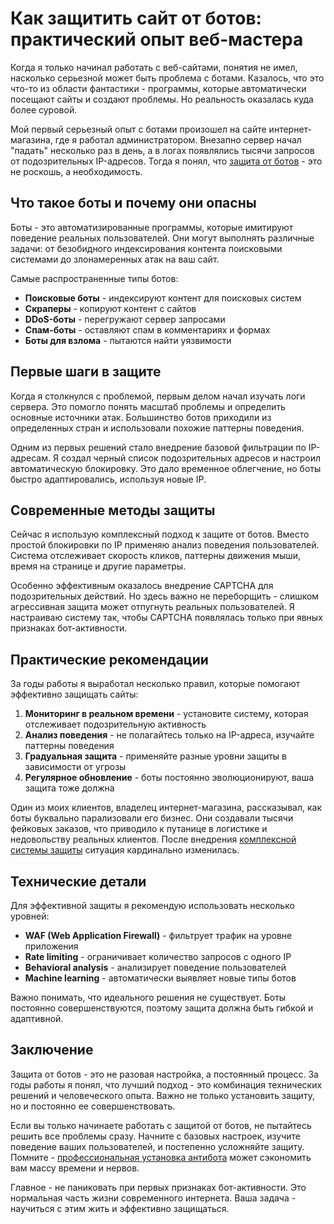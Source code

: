 # Как защитить сайт от ботов: практический опыт веб-мастера

Когда я только начинал работать с веб-сайтами, понятия не имел, насколько серьезной может быть проблема с ботами. Казалось, что это что-то из области фантастики - программы, которые автоматически посещают сайты и создают проблемы. Но реальность оказалась куда более суровой.

Мой первый серьезный опыт с ботами произошел на сайте интернет-магазина, где я работал администратором. Внезапно сервер начал "падать" несколько раз в день, а в логах появлялись тысячи запросов от подозрительных IP-адресов. Тогда я понял, что [защита от ботов](https://progaem.com/ustanovka-antibota-usluga-po-zashhite-ot-botov-vashih-sajtov-na-razlichnyh-cms-sistemah.html) - это не роскошь, а необходимость.

## Что такое боты и почему они опасны

Боты - это автоматизированные программы, которые имитируют поведение реальных пользователей. Они могут выполнять различные задачи: от безобидного индексирования контента поисковыми системами до злонамеренных атак на ваш сайт.

Самые распространенные типы ботов:

- **Поисковые боты** - индексируют контент для поисковых систем
- **Скраперы** - копируют контент с сайтов
- **DDoS-боты** - перегружают сервер запросами
- **Спам-боты** - оставляют спам в комментариях и формах
- **Боты для взлома** - пытаются найти уязвимости

## Первые шаги в защите

Когда я столкнулся с проблемой, первым делом начал изучать логи сервера. Это помогло понять масштаб проблемы и определить основные источники атак. Большинство ботов приходили из определенных стран и использовали похожие паттерны поведения.

Одним из первых решений стало внедрение базовой фильтрации по IP-адресам. Я создал черный список подозрительных адресов и настроил автоматическую блокировку. Это дало временное облегчение, но боты быстро адаптировались, используя новые IP.

## Современные методы защиты

Сейчас я использую комплексный подход к защите от ботов. Вместо простой блокировки по IP применяю анализ поведения пользователей. Система отслеживает скорость кликов, паттерны движения мыши, время на странице и другие параметры.

Особенно эффективным оказалось внедрение CAPTCHA для подозрительных действий. Но здесь важно не переборщить - слишком агрессивная защита может отпугнуть реальных пользователей. Я настраиваю систему так, чтобы CAPTCHA появлялась только при явных признаках бот-активности.

## Практические рекомендации

За годы работы я выработал несколько правил, которые помогают эффективно защищать сайты:

1. **Мониторинг в реальном времени** - установите систему, которая отслеживает подозрительную активность
2. **Анализ поведения** - не полагайтесь только на IP-адреса, изучайте паттерны поведения
3. **Градуальная защита** - применяйте разные уровни защиты в зависимости от угрозы
4. **Регулярное обновление** - боты постоянно эволюционируют, ваша защита тоже должна

Один из моих клиентов, владелец интернет-магазина, рассказывал, как боты буквально парализовали его бизнес. Они создавали тысячи фейковых заказов, что приводило к путанице в логистике и недовольству реальных клиентов. После внедрения [комплексной системы защиты](https://progaem.com/ustanovka-antibota-usluga-po-zashhite-ot-botov-vashih-sajtov-na-razlichnyh-cms-sistemah.html) ситуация кардинально изменилась.

## Технические детали

Для эффективной защиты я рекомендую использовать несколько уровней:

- **WAF (Web Application Firewall)** - фильтрует трафик на уровне приложения
- **Rate limiting** - ограничивает количество запросов с одного IP
- **Behavioral analysis** - анализирует поведение пользователей
- **Machine learning** - автоматически выявляет новые типы ботов

Важно понимать, что идеального решения не существует. Боты постоянно совершенствуются, поэтому защита должна быть гибкой и адаптивной.

## Заключение

Защита от ботов - это не разовая настройка, а постоянный процесс. За годы работы я понял, что лучший подход - это комбинация технических решений и человеческого опыта. Важно не только установить защиту, но и постоянно ее совершенствовать.

Если вы только начинаете работать с защитой от ботов, не пытайтесь решить все проблемы сразу. Начните с базовых настроек, изучите поведение ваших пользователей, и постепенно усложняйте защиту. Помните - [профессиональная установка антибота](https://progaem.com/ustanovka-antibota-usluga-po-zashhite-ot-botov-vashih-sajtov-na-razlichnyh-cms-sistemah.html) может сэкономить вам массу времени и нервов.

Главное - не паниковать при первых признаках бот-активности. Это нормальная часть жизни современного интернета. Ваша задача - научиться с этим жить и эффективно защищаться.





